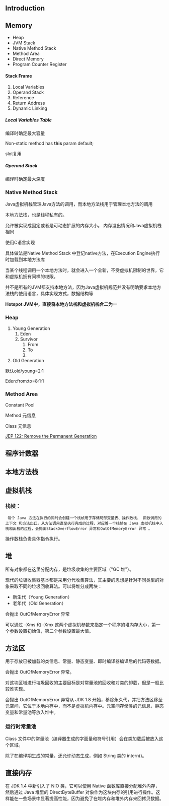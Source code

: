 

## Introduction



## Memory

- Heap
- JVM Stack
- Native Method Stack
- Method Area
- Direct Memory
- Program Counter Register





#### Stack Frame

1. Local Variables
2. Operand Stack
3. Reference 
4. Return Address
5. Dynamic Linking





##### Local Variables Table 

编译时确定最大容量

Non-static method has **this** param default;

slot复用

##### Operand Stack

编译时确定最大深度



### Native Method Stack

Java虚拟机栈管理Java方法的调用，而本地方法栈用于管理本地方法的调用

本地方法栈，也是线程私有的。

允许被实现成固定或者是可动态扩展的内存大小。 内存溢出情况和Java虚拟机栈相同

使用C语言实现

具体做法是Native Method Stack 中登记native方法，在Execution Engine执行时加载到本地方法库

当某个线程调用一个本地方法时，就会进入一个全新，不受虚拟机限制的世界，它和虚拟机拥有同样的权限。

并不是所有的JVM都支持本地方法，因为Java虚拟机规范并没有明确要求本地方法栈的使用语言，具体实现方式，数据结构等

**Hotspot JVM中，直接将本地方法栈和虚拟机栈合二为一**



### Heap

1. Young Generation
   1. Eden
   2. Survivor
      1. From
      2. To
      3. 
2. Old Generation



默认old/young=2:1

Eden:from:to=8:1:1



### Method Area

Constant Pool

Method 元信息

Class 元信息


[JEP 122: Remove the Permanent Generation](https://openjdk.java.net/jeps/122)


## 程序计数器

## 本地方法栈

## 虚拟机栈

### 栈帧：

     每个 Java 方法在执行的同时会创建一个栈帧用于存储局部变量表、操作数栈、 函数调用的上下文 和方法出口。从方法调用直至执行完成的过程，对应着一个栈帧在 Java 虚拟机栈中入栈和出栈的过程，会抛出StackOverflowError 异常和OutOfMemoryError 异常 。

操作数栈负责具体指令执行。

## 堆

所有对象都在这里分配内存，是垃圾收集的主要区域（"GC 堆"）。

现代的垃圾收集器基本都是采用分代收集算法，其主要的思想是针对不同类型的对象采取不同的垃圾回收算法。可以将堆分成两块：

   - 新生代（Young Generation）
   - 老年代（Old Generation）

会抛出 OutOfMemoryError 异常

可以通过 -Xms 和 -Xmx 这两个虚拟机参数来指定一个程序的堆内存大小，第一个参数设置初始值，第二个参数设置最大值。

## 方法区

用于存放已被加载的类信息、常量、静态变量、即时编译器编译后的代码等数据。

会抛出 OutOfMemoryError 异常。

对这块区域进行垃圾回收的主要目标是对常量池的回收和对类的卸载，但是一般比较难实现。

会抛出 OutOfMemoryError 异常从 JDK 1.8 开始，移除永久代，并把方法区移至元空间，它位于本地内存中，而不是虚拟机内存中。元空间存储类的元信息，静态变量和常量池等放入堆中。

### 运行时常量池

Class 文件中的常量池（编译器生成的字面量和符号引用）会在类加载后被放入这个区域。

除了在编译期生成的常量，还允许动态生成，例如 String 类的 intern()。

## 直接内存

在 JDK 1.4 中新引入了 NIO 类，它可以使用 Native 函数库直接分配堆外内存，然后通过 Java 堆里的 DirectByteBuffer 对象作为这块内存的引用进行操作。这样能在一些场景中显著提高性能，因为避免了在堆内存和堆外内存来回拷贝数据。